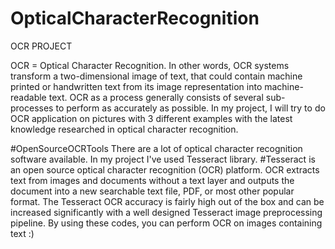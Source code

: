 # OpticalCharacterRecognition
 OCR PROJECT

OCR = Optical Character Recognition. In other words, OCR systems transform a two-dimensional image of text, that could contain machine printed or handwritten text from its image representation into machine-readable text. OCR as a process generally consists of several sub-processes to perform as accurately as possible.
In my project, I will try to do OCR application on pictures with 3 different examples with the latest knowledge researched in optical character recognition. 

#OpenSourceOCRTools
There are a lot of optical character recognition software available. In my project I've used Tesseract library.
#Tesseract is an open source optical character recognition (OCR) platform. OCR extracts text from images and documents without a text layer and outputs the document into a new searchable text file, PDF, or most other popular format. The Tesseract OCR accuracy is fairly high out of the box and can be increased significantly with a well designed Tesseract image preprocessing pipeline.
By using these codes, you can perform OCR on images containing text :)
